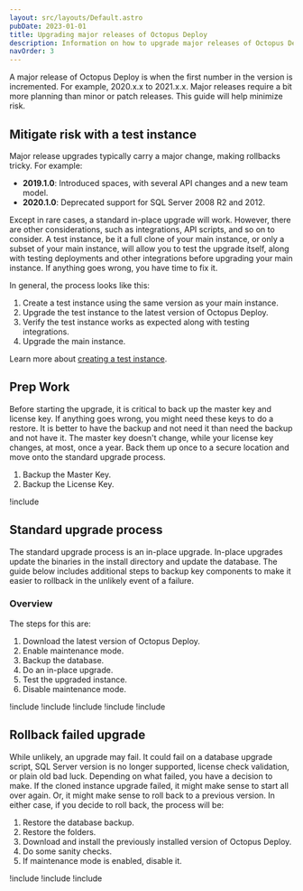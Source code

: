 ```yaml
---
layout: src/layouts/Default.astro
pubDate: 2023-01-01
title: Upgrading major releases of Octopus Deploy
description: Information on how to upgrade major releases of Octopus Deploy.
navOrder: 3
---
```


A major release of Octopus Deploy is when the first number in the version is incremented.  For example, 2020.x.x to 2021.x.x.  Major releases require a bit more planning than minor or patch releases.  This guide will help minimize risk.

## Mitigate risk with a test instance

Major release upgrades typically carry a major change, making rollbacks tricky.  For example:

- **2019.1.0**: Introduced spaces, with several API changes and a new team model.
- **2020.1.0**: Deprecated support for SQL Server 2008 R2 and 2012.  

Except in rare cases, a standard in-place upgrade will work.  However, there are other considerations, such as integrations, API scripts, and so on to consider.  A test instance, be it a full clone of your main instance, or only a subset of your main instance, will allow you to test the upgrade itself, along with testing deployments and other integrations before upgrading your main instance.  If anything goes wrong, you have time to fix it.

In general, the process looks like this:

1. Create a test instance using the same version as your main instance.
1. Upgrade the test instance to the latest version of Octopus Deploy.
1. Verify the test instance works as expected along with testing integrations.
1. Upgrade the main instance.

Learn more about [creating a test instance](/docs/administration/upgrading/guide/creating-test-instance.md).

## Prep Work

Before starting the upgrade, it is critical to back up the master key and license key.  If anything goes wrong, you might need these keys to do a restore.  It is better to have the backup and not need it than need the backup and not have it.  The master key doesn't change, while your license key changes, at most, once a year.  Back them up once to a secure location and move onto the standard upgrade process.

1. Backup the Master Key.
1. Backup the License Key.

!include <upgrade-octopus-backup-master-key>

## Standard upgrade process

The standard upgrade process is an in-place upgrade.  In-place upgrades update the binaries in the install directory and update the database.  The guide below includes additional steps to backup key components to make it easier to rollback in the unlikely event of a failure.

### Overview

The steps for this are:

1. Download the latest version of Octopus Deploy.
1. Enable maintenance mode.
1. Backup the database.
1. Do an in-place upgrade.
1. Test the upgraded instance.
1. Disable maintenance mode.

!include <upgrade-download-latest-version>
!include <upgrade-octopus-backup-database>
!include <upgrade-inplace-upgrade>
!include <upgrade-testing-upgraded-instance>
!include <upgrade-high-availability>

## Rollback failed upgrade

While unlikely, an upgrade may fail.  It could fail on a database upgrade script, SQL Server version is no longer supported, license check validation, or plain old bad luck.  Depending on what failed, you have a decision to make.  If the cloned instance upgrade failed, it might make sense to start all over again.  Or, it might make sense to roll back to a previous version.  In either case, if you decide to roll back, the process will be:

1. Restore the database backup.
1. Restore the folders.
1. Download and install the previously installed version of Octopus Deploy.
1. Do some sanity checks.
1. If maintenance mode is enabled, disable it.

!include <upgrade-restore-backup>
!include <upgrade-rollback-folders>
!include <upgrade-find-previous-version>